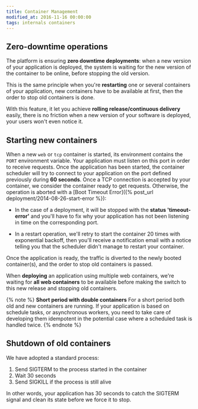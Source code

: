 ```yaml
---
title: Container Management
modified_at: 2016-11-16 00:00:00
tags: internals containers
---
```


## Zero-downtime operations

The platform is ensuring **zero downtime deployments**: when a new version of
your application is deployed, the system is waiting for the new version of the
container to be online, before stopping the old version.

This is the same principle when you're **restarting** one or several containers
of your application, new containers have to be available at first, then the
order to stop old containers is done.

With this feature, it let you achieve **rolling release/continuous delivery**
easily, there is no friction when a new version of your software is deployed,
your users won't even notice it.

## Starting new containers

When a new `web` or `tcp` container is started, its environment contains the `PORT`
environment variable. Your application must listen on this port in order to
receive requests. Once the application has been started, the container scheduler
will try to connect to your application on the port defined previously during
**60 seconds**. Once a TCP connection is accepted by your container, we consider
the container ready to get requests. Otherwise, the operation is aborted with a
[Boot Timeout Error]({% post_url deployment/2014-08-26-start-error %}):

* In the case of a deployment, it will be stopped with the **status
  'timeout-error'** and you'll have to fix why your application has not been
  listening in time on the corresponding port.

* In a restart operation, we'll retry to start the container 20 times with
  exponential backoff, then you'll receive a notification email with a notice
  telling you that the scheduler didn't manage to restart your container.

Once the application is ready, the traffic is diverted to the newly booted
container(s), and the order to stop old containers is passed.

When **deploying** an application using multiple web containers, we're waiting
for **all web containers** to be available before making the switch to this new
release and stopping old containers.

{% note %}
  <strong>Short period with double containers</strong>
  For a short period both old and new containers are running. If your application
  is based on schedule tasks, or asynchronous workers, you need to take care of
  developing them idempotent in the potential case where a scheduled task is handled twice.
{% endnote %}

## Shutdown of old containers

We have adopted a standard process:

1. Send SIGTERM to the process started in the container
2. Wait 30 seconds
3. Send SIGKILL if the process is still alive

In other words, your application has 30 seconds to catch the SIGTERM signal and
clean its state before we force it to stop.

